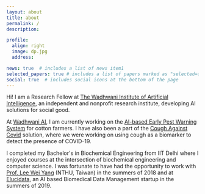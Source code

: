 ```yaml
---
layout: about
title: about
permalink: /
description: 

profile:
  align: right
  image: dp.jpg
  address: 

news: true  # includes a list of news item1
selected_papers: true # includes a list of papers marked as "selected={true}"
social: true  # includes social icons at the bottom of the page
---
```


Hi! I am a Research Fellow at [The Wadhwani Institute of Artificial Intelligence](https://www.wadhwaniai.org/), an independent and nonprofit research institute, developing AI solutions for social good. 

At [Wadhwani AI](https://www.wadhwaniai.org/), I am currently working on the [AI-based Early Pest Warning System](https://www.wadhwaniai.org/work/cotton-farming/) for cotton farmers. I have also been a part of the [Cough Against Covid](https://www.wadhwaniai.org/work/cough-against-covid/) solution, where we were working on using cough as a biomarker to detect the presence of COVID-19.

I completed my Bachelor's in Biochemical Engineering from IIT Delhi where I enjoyed courses at the intersection of biochemical engineering and computer science. I was fortunate to have had the opportunity to work with [Prof. Lee Wei Yang](https://scholar.google.com/citations?user=P9DlZp4AAAAJ&hl=en) (NTHU, Taiwan) in the summers of 2018 and at [Elucidata](https://elucidata.io/), an AI based Biomedical Data Management startup in the summers of 2019.
